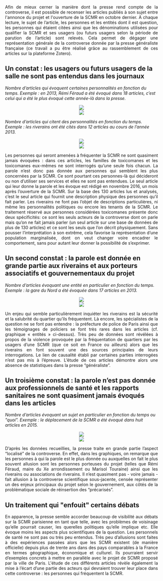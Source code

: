 <p align= "justify">Afin de mieux cerner la manière dont la presse rend compte de la controverse, il est possible de recenser les articles publiés à son sujet entre l'annonce du projet et l'ouverture de la SCMR en octobre dernier. À chaque lecture, le sujet de l’article, les personnes et les entités dont il est question, les personnes qui étaient citées ainsi que les dénominations utilisées pour qualifier la SCMR et ses usagers (ou futurs usagers selon la période de parution de l’article) sont relevés. Cela permet de dégager une représentation générale de la controverse donnée par la presse généraliste française (ce travail a pu être réalisé grâce au rassemblement de ces articles sur la plateforme Zotero).</p>

## Un constat : les usagers ou futurs usagers de la salle ne sont pas entendus dans les journaux

*Nombre d’articles qui évoquent certaines personnalités en fonction du temps. Exemple : en 2013, Rémi Féraud a été évoqué dans 18 articles, c’est celui qui a été le plus évoqué cette année-là dans la presse.*

<div style="text-align:center"><img src ="https://github.com/controverses/scmrparis10e/blob/master/graphique-qui.png?raw=true" /></div>

<div style="text-align:center"><img src ="https://github.com/controverses/scmrparis10e/blob/master/legende-qui.png?raw=true" /></div>

*Nombre d’articles qui citent des personnalités en fonction du temps. Exemple : les riverains ont été cités dans 12 articles au cours de l’année 2013.*

<div style="text-align:center"><img src ="https://github.com/controverses/scmrparis10e/blob/master/Capture%20d’écran%202017-05-03%20à%2016.54.18.png?raw=true" /></div>

<div style="text-align:center"><img src ="https://github.com/controverses/scmrparis10e/blob/master/legende-cites.png?raw=true" /></div>

<p align= "justify">Les personnes qui seront amenées à fréquenter la SCMR ne sont quasiment jamais évoquées : dans ces articles, les familles de toxicomanes et les toxicomanes eux-mêmes ne sont interrogés qu’une seule fois chacun. La parole n’est donc pas donnée aux personnes qui semblent les plus concernées par la SCMR. Ce sont pourtant ces personnes-là qui décideront ou non d’utiliser ses services et elles ne sont pas entendues. Le seul article qui leur donne la parole et les évoque est rédigé en novembre 2016, un mois après l’ouverture de la SCMR. Sur la base des 130 articles lus et analysés, c’est le seul article qui fournit une description physique des personnes qu’il fait parler. Les riverains ne font pas l’objet de descriptions particulières, ni même les personnalités politiques ou encore les tenants de la SCMR. Le traitement réservé aux personnes considérées toxicomanes présente donc deux spécificités: ce sont les seuls acteurs de la controverse dont on parle mais qu’on ne fait jamais parler (un seul article sur une base de données de plus de 130 articles) et ce sont les seuls que l’on décrit physiquement. Sans pousser l’interprétation à son extrême, cela favorise la représentation d’une population marginalisée, dont on veut changer voire encadrer le comportement, sans pour autant leur donner la possibilité de s’exprimer.</p>

## Un second constat : la parole est donnée en grande partie aux riverains et aux porteurs associatifs et gouvernementaux du projet

*Nombre d’articles évoquant une entité en particulier en fonction du temps. Exemple : la gare du Nord a été évoquée dans 17 articles en 2013.*

<div style="text-align:center"><img src ="https://github.com/controverses/scmrparis10e/blob/master/graphique-entites.png?raw=true" /></div>

<div style="text-align:center"><img src ="https://github.com/controverses/scmrparis10e/blob/master/legende-entites.png?raw=true" /></div>

<p align= "justify">Un enjeu qui semble particulièrement inquiéter les riverains est la sécurité et la salubrité du quartier qu’ils fréquentent. Là encore, les spécialistes de la question ne se font pas entendre : la préfecture de police de Paris ainsi que les témoignages de policiers se font très rares dans les articles (cf. graphique « entités » ci-dessus). Très peu de données sont révélées à propos de la violence provoquée par la fréquentation de quartiers par les usagers d’une SCMR (que ce soit en France ou ailleurs) alors que les riverains en font souvent une des sources principales de leurs interrogations. Le lien de causalité établi par certaines parties interrogées n’est pas mis à l’épreuve. L’étude de ces articles démontre alors une absence de statistiques dans la presse “généraliste”.</p>

## Un troisième constat : la parole n’est pas donnée aux professionnels de santé et les rapports sanitaires ne sont quasiment jamais évoqués dans les articles

*Nombre d’articles évoquant un sujet en particulier en fonction du temps ou "quoi". Exemple : le déplacement de la SCMR a été évoqué dans huit articles en 2015.*

<div style="text-align:center"><img src ="https://github.com/controverses/scmrparis10e/blob/master/graphique-quoi.png?raw=true" /></div>

<div style="text-align:center"><img src ="https://github.com/controverses/scmrparis10e/blob/master/legende-quoi.png?raw=true" /></div>

<p align= "justify">D’après les données recueillies, la presse traite en grande partie l’aspect “localisé” de la controverse. En effet, dans les graphiques, on remarque que les personnes à qui la parole est le plus donnée ou auxquelles on fait le plus souvent allusion sont les personnes porteuses du projet (telles que Rémi Féraud, maire du Xe arrondissement ou Marisol Touraine) ainsi que les riverains ou associations de riverains. Il n’est quasiment pas - voire jamais - fait allusion à la controverse scientifique sous-jacente, censée représenter un des enjeux principaux du projet selon le gouvernement, aux côtés de la problématique sociale de réinsertion des “précarisés”.</p>

## Un traitement qui "enfouit" certains débats

<p align= "justify">En apparence, la presse semble accorder beaucoup de visibilité aux débats sur la SCMR parisienne en tant que telle, avec les problèmes de voisinage qu’elle pourrait causer, les querelles politiques qu’elle implique etc. Elle évoque moins les aspects plus scientifiques de la question. Les personnels de santé ne sont pas ou très peu entendus. Très peu d’allusions sont faites à des expériences passées alors que les SCMR existent (de manière officielle) depuis plus de trente ans dans des pays comparables à la France en termes géographique, économique et culturel. Ils pourraient servir d’exemples concrets à mettre en parallèle avec le projet de SCMR proposé par la ville de Paris. L'étude de ces différents articles révèle également la mise à l’écart d’une partie des acteurs qui devraient trouver leur place dans cette controverse : les personnes qui fréquentent la SCMR.</p>
